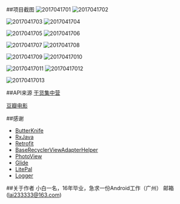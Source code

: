 ##项目截图
![2017041701](https://github.com/lai233333/MyDemo/blob/master/screenshot/2017041701.jpg)
![2017041702](https://github.com/lai233333/MyDemo/blob/master/screenshot/2017041702.jpg)

![2017041703](https://github.com/lai233333/MyDemo/blob/master/screenshot/2017041703.jpg)
![2017041704](https://github.com/lai233333/MyDemo/blob/master/screenshot/2017041704.jpg)

![2017041705](https://github.com/lai233333/MyDemo/blob/master/screenshot/2017041705.jpg)
![2017041706](https://github.com/lai233333/MyDemo/blob/master/screenshot/2017041706.jpg)

![2017041707](https://github.com/lai233333/MyDemo/blob/master/screenshot/2017041707.jpg)
![2017041708](https://github.com/lai233333/MyDemo/blob/master/screenshot/2017041708.jpg)

![2017041709](https://github.com/lai233333/MyDemo/blob/master/screenshot/2017041709.jpg)
![20170417010](https://github.com/lai233333/MyDemo/blob/master/screenshot/20170417010.jpg)

![20170417011](https://github.com/lai233333/MyDemo/blob/master/screenshot/20170417011.jpg)
![20170417012](https://github.com/lai233333/MyDemo/blob/master/screenshot/20170417012.jpg)

![20170417013](https://github.com/lai233333/MyDemo/blob/master/screenshot/20170417013.jpg)

##API来源
[干货集中营](http://gank.io)

[豆瓣电影](https://developers.douban.com/wiki/?title=movie_v2)

##感谢
* [ButterKnife](https://github.com/JakeWharton/butterknife)
* [RxJava](https://github.com/ReactiveX/RxJava)
* [Retrofit](https://github.com/square/retrofit)
* [BaseRecyclerViewAdapterHelper](https://github.com/CymChad/BaseRecyclerViewAdapterHelper)
* [PhotoView](https://github.com/chrisbanes/PhotoView)
* [Glide](https://github.com/bumptech/glide)
* [LitePal](https://github.com/LitePalFramework/LitePal)
* [Logger](https://github.com/orhanobut/logger)

##关于作者
小白一名，16年毕业，急求一份Android工作（广州） 邮箱(lai233333@163.com)

